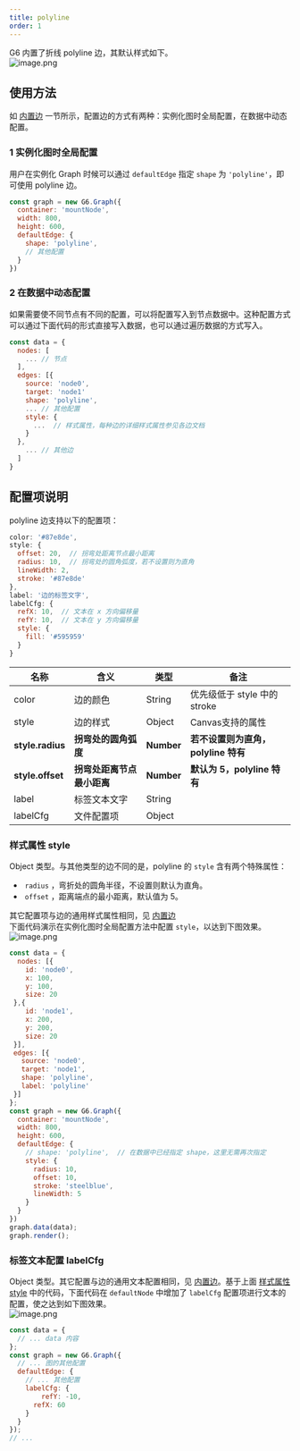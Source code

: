 ```yaml
---
title: polyline
order: 1
---
```


G6 内置了折线 polyline 边，其默认样式如下。<br />![image.png](https://cdn.nlark.com/yuque/0/2019/png/156681/1570874311560-4b8e16b2-5f3e-4de1-9157-98e01188d1f3.png#align=left&display=inline&height=115&name=image.png&originHeight=230&originWidth=236&search=&size=12106&status=done&width=118)


## 使用方法
如 [内置边](../defaultEdge) 一节所示，配置边的方式有两种：实例化图时全局配置，在数据中动态配置。


### 1 实例化图时全局配置
用户在实例化 Graph 时候可以通过 `defaultEdge` 指定 `shape` 为 `'polyline'`，即可使用 polyline 边。
```javascript
const graph = new G6.Graph({
  container: 'mountNode',
  width: 800,
  height: 600,
  defaultEdge: {
    shape: 'polyline',
    // 其他配置
  }
})
```


### 2 在数据中动态配置
如果需要使不同节点有不同的配置，可以将配置写入到节点数据中。这种配置方式可以通过下面代码的形式直接写入数据，也可以通过遍历数据的方式写入。
```javascript
const data = {
  nodes: [
    ... // 节点
  ],
  edges: [{
    source: 'node0',
    target: 'node1'
    shape: 'polyline',
    ... // 其他配置
    style: {
      ...  // 样式属性，每种边的详细样式属性参见各边文档
    }
  },
    ... // 其他边
  ]
}
```


## 配置项说明
polyline 边支持以下的配置项：
```javascript
color: '#87e8de',
style: {
  offset: 20,  // 拐弯处距离节点最小距离
  radius: 10,  // 拐弯处的圆角弧度，若不设置则为直角
  lineWidth: 2,
  stroke: '#87e8de'
},
label: '边的标签文字',
labelCfg: {
  refX: 10,  // 文本在 x 方向偏移量
  refY: 10,  // 文本在 y 方向偏移量
  style: {
    fill: '#595959'
  }
}
```

| 名称 | 含义 | 类型 | 备注 |
| --- | --- | --- | --- |
| color | 边的颜色 | String | 优先级低于 style 中的 stroke |
| style | 边的样式 | Object | Canvas支持的属性 |
| **style.radius** | **拐弯处的圆角弧度** | **Number** | **若不设置则为直角，polyline 特有** |
| **style.offset** | **拐弯处距离节点最小距离** | **Number** | **默认为 5，polyline 特有** |
| label | 标签文本文字 | String |  |
| labelCfg | 文件配置项 | Object |  |



### 样式属性 style
Object 类型。与其他类型的边不同的是，polyline 的 `style` 含有两个特殊属性：

-  `radius` ，弯折处的圆角半径，不设置则默认为直角。
-  `offset` ，距离端点的最小距离，默认值为 5。

其它配置项与边的通用样式属性相同，见 [内置边](https://www.yuque.com/antv/g6/internal-edge)<br />下面代码演示在实例化图时全局配置方法中配置 `style`，以达到下图效果。<br />![image.png](https://cdn.nlark.com/yuque/0/2019/png/156681/1570874436233-9b7ed926-928c-4fbd-802a-27c344f2b953.png#align=left&display=inline&height=107&name=image.png&originHeight=214&originWidth=224&search=&size=15613&status=done&width=112)
```javascript
const data = {
  nodes: [{
    id: 'node0',
    x: 100,
    y: 100,
    size: 20
 },{
    id: 'node1',
    x: 200,
    y: 200,
    size: 20
 }],
 edges: [{
   source: 'node0',
   target: 'node1',
   shape: 'polyline',
   label: 'polyline'
 }]
};
const graph = new G6.Graph({
  container: 'mountNode',
  width: 800,
  height: 600,
  defaultEdge: {
    // shape: 'polyline',  // 在数据中已经指定 shape，这里无需再次指定
    style: {
      radius: 10,
      offset: 10,
      stroke: 'steelblue',
      lineWidth: 5
    }
  }
})
graph.data(data);
graph.render();
```


### 标签文本配置 labelCfg
Object 类型。其它配置与边的通用文本配置相同，见 [内置边](https://www.yuque.com/antv/g6/internal-edge)。基于上面 [样式属性 style](#XQFb2) 中的代码，下面代码在 `defaultNode` 中增加了 `labelCfg` 配置项进行文本的配置，使之达到如下图效果。<br />![image.png](https://cdn.nlark.com/yuque/0/2019/png/156681/1570874593019-8f419c53-82bd-4267-97f3-e6a6ced0b805.png#align=left&display=inline&height=117&name=image.png&originHeight=234&originWidth=252&search=&size=15015&status=done&width=126)
```javascript
const data = {
  // ... data 内容
};
const graph = new G6.Graph({
  // ... 图的其他配置
  defaultEdge: {
    // ... 其他配置
    labelCfg: {
    	refY: -10,
      refX: 60
    }
  }
});
// ...
```
